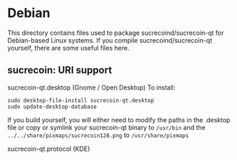 
Debian
====================
This directory contains files used to package sucrecoind/sucrecoin-qt
for Debian-based Linux systems. If you compile sucrecoind/sucrecoin-qt yourself, there are some useful files here.

## sucrecoin: URI support ##


sucrecoin-qt.desktop  (Gnome / Open Desktop)
To install:

	sudo desktop-file-install sucrecoin-qt.desktop
	sudo update-desktop-database

If you build yourself, you will either need to modify the paths in
the .desktop file or copy or symlink your sucrecoin-qt binary to `/usr/bin`
and the `../../share/pixmaps/sucrecoin128.png` to `/usr/share/pixmaps`

sucrecoin-qt.protocol (KDE)

